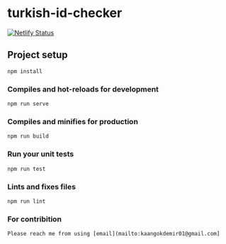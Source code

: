 # turkish-id-checker

[![Netlify Status](https://api.netlify.com/api/v1/badges/bb77e7ac-b02a-4a9e-9d80-af676d14f327/deploy-status)](https://app.netlify.com/sites/id-checker/deploys)

## Project setup
```
npm install
```

### Compiles and hot-reloads for development
```
npm run serve
```

### Compiles and minifies for production
```
npm run build
```

### Run your unit tests
```
npm run test
```

### Lints and fixes files
```
npm run lint
```

### For contribition
```
Please reach me from using [email](mailto:kaangokdemir01@gmail.com]
```